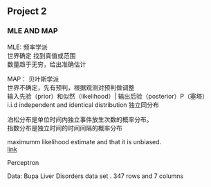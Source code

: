 Project 2  
---

### MLE AND MAP   
  
MLE: 频率学派    
世界确定 找到真值或范围   
数量趋于无穷，给出准确估计 
 

MAP： 贝叶斯学派  
世界不确定，先有预判，根据观测对预判做调整  
输入先验（prior）和似然（likelihood）| 输出后验（posterior）P（塞塔）  
i.i.d independent and identical distribution 独立同分布  
  
泊松分布是单位时间内独立事件放生次数的概率分布。  
指数分布是独立时间的时间间隔的概率分布  
  
maximumm likelihood estimate and that it is unbiased.   
[link](https://onlinecourses.science.psu.edu/stat414/node/192/)  

Perceptron   
  
Data: Bupa Liver Disorders data set . 
347 rows and 7 columns   
